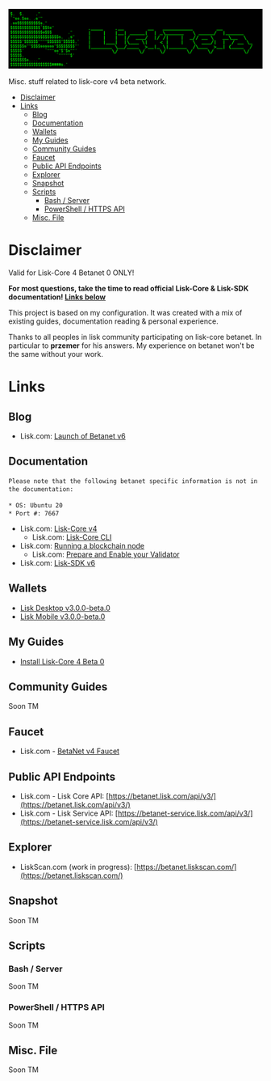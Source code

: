 ![##Images_README_Header##](./PNG/Header.png)

Misc. stuff related to lisk-core v4 beta network.


- [Disclaimer](#disclaimer)
- [Links](#links)
  - [Blog](#blog)
  - [Documentation](#documentation)
  - [Wallets](#wallets)
  - [My Guides](#my-guides)
  - [Community Guides](#community-guides)
  - [Faucet](#faucet)
  - [Public API Endpoints](#public-api-endpoints)
  - [Explorer](#explorer)
  - [Snapshot](#snapshot)
  - [Scripts](#scripts)
    - [Bash / Server](#bash--server)
    - [PowerShell / HTTPS API](#powershell--https-api)
  - [Misc. File](#misc-file)

# Disclaimer

Valid for Lisk-Core 4 Betanet 0 ONLY!

**For most questions, take the time to read official Lisk-Core & Lisk-SDK documentation! [Links below](#documentation)**

This project is based on my configuration.
It was created with a mix of existing guides, documentation reading & personal experience.

Thanks to all peoples in lisk community participating on lisk-core betanet.
In particular to **przemer** for his answers.
My experience on betanet won't be the same without your work.

# Links

## Blog

* Lisk.com: [Launch of Betanet v6](https://lisk.com/blog/posts/launch-of-betanet-v6)

## Documentation

```
Please note that the following betanet specific information is not in the documentation:

* OS: Ubuntu 20
* Port #: 7667
```

* Lisk.com: [Lisk-Core v4](https://lisk.com/documentation/lisk-core/v4/index.html)
  * Lisk.com: [Lisk-Core CLI](https://lisk.com/documentation/lisk-core/v4/core-cli.html)
* Lisk.com: [Running a blockchain node](https://lisk.com/documentation/beta/run-blockchain/index.html)
  * Lisk.com: [Prepare and Enable your Validator](https://lisk.com/documentation/beta/run-blockchain/become-a-validator.html)
* Lisk.com: [Lisk-SDK v6](https://lisk.com/documentation/lisk-sdk/v6/index.html)

## Wallets

* [Lisk Desktop v3.0.0-beta.0](https://github.com/LiskHQ/lisk-desktop/releases/tag/v3.0.0-beta.0)
* [Lisk Mobile v3.0.0-beta.0](https://github.com/LiskHQ/lisk-mobile/releases/tag/v3.0.0-beta.0)

## My Guides

* [Install Lisk-Core 4 Beta 0](https://github.com/Gr33nDrag0n69/LiskBeta4/blob/main/MD/InstallLiskCore.md)

## Community Guides

Soon TM

## Faucet

* Lisk.com - [BetaNet v4 Faucet](https://betanet-faucet.lisk.com/)

## Public API Endpoints

* Lisk.com - Lisk Core API: [https://betanet.lisk.com/api/v3/](https://betanet.lisk.com/api/v3/)
* Lisk.com - Lisk Service API: [https://betanet-service.lisk.com/api/v3/](https://betanet-service.lisk.com/api/v3/)

## Explorer

* LiskScan.com (work in progress): [https://betanet.liskscan.com/](https://betanet.liskscan.com/)

## Snapshot

Soon TM

## Scripts

### Bash / Server

Soon TM

### PowerShell / HTTPS API

Soon TM

## Misc. File

Soon TM
